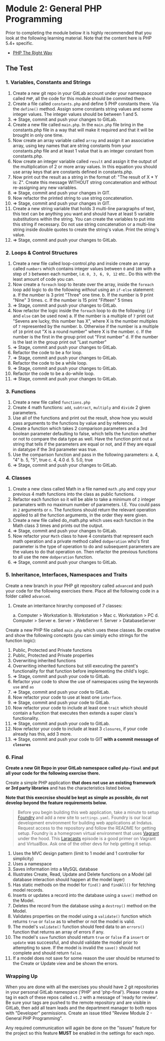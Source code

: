 # Module 2: General PHP Programming

Prior to completing the module below it is highly recommended that you look at the following learning material.  Note that the content here is PHP 5.4+ specific.

* [PHP The Right Way](http://phptherightway.com)

## The Test


### 1. Variables, Constants and Strings

1. Create a new git repo in your GitLab account under your namespace called `PHP`, all the code for this module should be commited there.
2. Create a file called `constants.php` and define 5 PHP constants there. Via the `define()` method. Assign some constants string values and some integer values. The integer values should be between 1 and 5.
3. => Stage, commit and push your changes to GitLab.
4. Create a new file called `main.php`.  In the `main.php` file bring in the constants.php file in a way that will make it required and that it will be brought in only one time.
5. Now create an array variable called `array` and assign it an associative array, using key names that are string constants from your constants.php file and at least 1 value that is an integer constant from constants.php.
6. Now create an integer variable called `result` and assign it the output of the multiplication of 2 or more array values.  In this equation you should use array keys that are constants defined in constants.php.
7. Now print out the result as a string in the format of:  "The result of X * Y is: Z". Create this message WITHOUT string concatenation and without re-assigning any new variables.
8. => Stage, commit and push your changes in GIT.
9. Now refactor the printed string to use string concatenation.
10. => Stage, commit and push your changes in GIT.
11. Create a new string variable that holds 3 multi-line paragraphs of text, this text can be anything you want and should have at least 5 variable substitutions within the string.  You can create the variables to put into this string if necessary.  Do not use string concatenation or a multi-line string inside double quotes to create the string's value.  Print the string's value.
12. => Stage, commit and push your changes to GitLab.

### 2. Loops & Control Structures

1.  Create a new file called loop-control.php and inside create an array called `numbers` which contains integer values between `0` and `100` with a step of `3` between each number, i.e. `0, 3, 6, 9, 12` etc..  Do this with the least amount of code you can.
2.  Now create a `foreach` loop to iterate over the array, inside the `foreach` loop add logic to do the following *without* using an `if-else` statement:  
	a.  If the number is 3 print "Three" one time.
	b. 	If the number is 9 print "Nine" 3 times.
	c.	If the number is 15 print "Fifteen" 5 times
3.  => Stage, commit and push your changes to GitLab.
4.  Now refactor the logic inside the `foreach` loop to do the following: (`if` and `else` can be used now)
	a. If the number is a multiple of `7` print out "Sevens are lucky, this number has X", where X is the number multiples of `7` represented by the number.
	b.  Otherwise if the number is a multiple of `10` print out "X is a round number" where X is the number.
	c.  If the number is the first in the group print out "First number"
	d.  If the number is the last in the group print out "Last number"
5.  => Stage, commit and push your changes to GitLab.
6.  Refactor the code to be a for loop.
7.  => Stage, commit and push your changes to GitLab.
8.  Refactor the code to be a while loop.
9.  => Stage, commit and push your changes to GitLab.
10.  Refactor the code to be a do-while loop.
11.  => Stage, commit and push your changes to GitLab.

### 3. Functions

1.  Create a new file called `functions.php`
2.  Create 4 math functions: `add`, `subtract`, `multiply` and `divide` 2 given parameters. 
3.  Use all of the functions and print out the result, show how you would pass arguments to the functions by value and by reference.
4.  Create a function which takes 2 comparison parameters and a 3rd boolean parameter defaulting to false, which tells the function whether or not to compare the data type as well.  Have the function print out a string that tells if the parameters are equal or not, and if they are equal in datatype if the 3rd parameter was true.
5.  Use the comparison function and pass in the following parameters:
	a.  4, "4"
	b.  5, "5", true
	c.  4, 4.0
	d.  5. 5.0, true
6. => Stage, commit and push your changes to GitLab.

### 4. Classes

1.	Create a new class called Math in a file named `math.php` and copy your previous 4 math functions into the class as public functions.
2.  Refactor each function so it will be able to take a minimum of `2` integer paramaters with no maximum number of parameters.  I.E. You could pass in `2` arguments or `n`.  The functions should return the relevant operation applied to all the function arguments, in the order they were given.
3.  Create a new file called do_math.php which uses each function in the Math class 3 times and prints out the output.
4.  => Stage, commit and push your changes to GitLab.
5.  Now refactor your `Math` class to have 4 constants that represent each math operation and a private method called `doOperation` who's first parameter is the type of operation to do and subsequent parameters are the values to do that operation on. Then refactor the previous functions to all use the new `doOperation` function.
6.  => Stage, commit and push your changes to GitLab.

### 5. Inheritance, Interfaces, Namespaces and Traits

Create a new branch in your PHP git repository called `advanced` and push your code for the following exercises there.  Place all the following code in a folder called `advanced`.

1.  Create an interitance hirarchy composed of 7 classes:

	a.  Computer > Workstation
	b.  Workstation > Mac
	c.  Workstation > PC
	d.  Computer > Server
	e.	Server > WebServer
	f. 	Server > DatabaseServer
	
Create a new PHP file called `main.php` which uses these classes. Be creative and show the following concepts (you can simiply echo strings for the function logic):

1.  Public, Protected and Private functions
2.  Public, Protected and Private properties
3.  Overwriting inherited functions
4.  Overwriting inherited functions but still executing the parent's functionality for that function before implementing the child's logic.
5.  => Stage, commit and push your code to GitLab.
6.  Refactor your code to show the use of namespaces using the keywords `use` and `as`
7.  => Stage, commit and push your code to GitLab.
8.  Now refactor your code to use at least one `interface`.
9.  => Stage, commit and push your code to GitLab.
10. Now refactor your code to include at least one `trait` which should contain a function that executes then extends a super class's functionality.
11. => Stage, commit and push your code to GitLab.
12. Now refactor your code to include at least 3 `closures`, if your code already has this, add 3 more.
13. => Stage, commit and push your code to GIT **with a commit message of `closures`**


### 6. Final

**Create a new Git Repo in your GitLab namespace called `php-final` and put all your code for the following exercise there.**

Create a simple PHP application **that does not use an existing framework or 3rd party libraries** and has the characteristics listed below.

**Note that this execrcise should be kept as simple as possible, do not develop beyond the feature requirements below.**

> Before you begin building this web application, take a minute to setup [Foundry](https://gitlab.indatus.com/core-products/foundry) and add a new site to `settings.yaml`. Foundry is our local development environment for building web applications at Indatus. Request access to the repository and follow the README for getting setup. Foundry is a homegrown virtual environment that uses [Vagrant](http://vagrantup.com) under the hood. This [Laracasts](https://laracasts.com/lessons/vagrant-simplified) episode is a good primer on Vagrant and VirtualBox.
Ask one of the other devs for help getting it setup.

1.  Uses the MVC design pattern (limit to 1 model and 1 controller for simplicity)
2.  Uses a namespace
4.  Saves information into a MySQL database
5.  Illustrates Create, Read, Update and Delete functions on a Model (all database interaction should happen at the model layer)
6.  Has static methods on the model for `find()` and `findAll()` for fetching model records.
7.  Inserts or updates a record into the database using a `save()` method on the Model.
8.  Deletes the record from the database using a `destroy()` method on the Model.
9.  Validates properties on the model using a `validate()` function which returns `true` or `false` as to whether or not the model is valid.
10.  The model's `validate()` function should feed data to an `errors()` function that returns an array of errors if any.
11.  The model's `save` function should return `true` or `false` if a `insert` or `update` was successful, and should validate the model prior to attempting to save.  If the model is invalid the `save()` should not complete and should return `false`.
12.  If a model does not save for some reason the user should be returned to the Create or Update view and be shown the errors.

### Wrapping Up

When you are done with all the exercises you should have 2 git repositories in your personal GitLab namespace ('PHP' and 'php-final').  Please create a tag in each of these repos called `v1.2` with a message of 'ready for review'.  Be sure your tags are pushed to the remote repository and are visible in GitLab, then add all team leads and the department manager to both repos with "Developer" permissions.  Create an issue titled "Review Module 2 - General PHP Programming".


Any required communication will again be done on the "issues" feature for the project so this feature **MUST** be enabled in the settings for each repo.